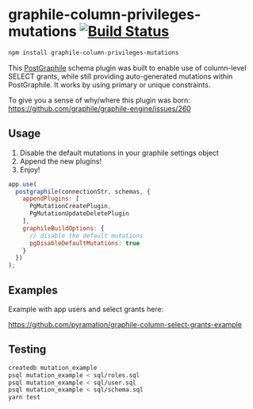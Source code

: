 # graphile-column-privileges-mutations [![Build Status](https://travis-ci.org/pyramation/graphile-column-privileges-mutations.svg?branch=master)](https://travis-ci.org/pyramation/graphile-column-privileges-mutations)

```sh
npm install graphile-column-privileges-mutations 
```

This [PostGraphile](http://postgraphile.org/) schema plugin was built to enable use of column-level SELECT grants, while still providing auto-generated mutations within PostGraphile. It works by using primary or unique constraints.

To give you a sense of why/where this plugin was born: https://github.com/graphile/graphile-engine/issues/260

## Usage

1. Disable the default mutations in your graphile settings object
2. Append the new plugins!
3. Enjoy!

```js
app.use(
  postgraphile(connectionStr, schemas, {
    appendPlugins: [
      PgMutationCreatePlugin,
      PgMutationUpdateDeletePlugin
    ],
    graphileBuildOptions: {
      // disable the default mutations
      pgDisableDefaultMutations: true
    }
  })
);
```

## Examples

Example with app users and select grants here:

https://github.com/pyramation/graphile-column-select-grants-example


## Testing

```sh
createdb mutation_example
psql mutation_example < sql/roles.sql
psql mutation_example < sql/user.sql
psql mutation_example < sql/schema.sql
yarn test
```
